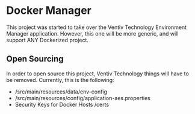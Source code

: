 Docker Manager
==============

This project was started to take over the Ventiv Technology Environment Manager application.  However, this one will be
more generic, and will support ANY Dockerized project.

Open Sourcing
-------------

In order to open source this project, Ventiv Technology things will have to be removed.  Currently, this is the following:

- /src/main/resources/data/env-config
- /src/main/resources/config/application-aes.properties
- Security Keys for Docker Hosts /certs